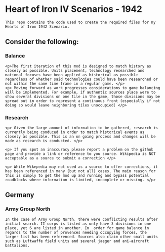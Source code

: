 # Heart of Iron IV Scenarios - 1942
    This repo contains the code used to create the required files for my Hearts of Iron 1942 Scenario.

## Consider the following:
### Balance
    <p>The first iteration of this mod is designed to match history as closely as possible. Units placement, technology researched and national focuses have been applied as historical as possible regardless of whether said technologies could have been researched or not within the same time frame in a regular game. </p>
    <p> Moving forward as work progresses considerations to game balancing will be implemented. For example, if authentic sources place were to show several divisions on one tile in the game, those divisions may be spread out in order to represent a continuous front (especially if not doing so would leave neighboring tiles unoccupied) </p>
### Research
    <p> Given the large amount of information to be gathered, research is currently being conduced in order to match historical events as closely as possible. This is an on going process and changes will be made as research is conducted. </p>

    <p> If you spot an inaccuracy please report a problem on the github page and provide a link or reference to you source. Wikipedia is NOT acceptable as a source to submit a correction </p>

    <p> While Wikepedia may not used as a source to offer corrections, it has been referenced in many (but not all) cases. The main reason for this is simply to get the mod up and running and bypass potential roadblocks where information is limited, incomplete or missing. </p>

## Germany
### Army Group North
    In the case of Army Group North, there were conflicting results after initial search. II corps is listed as only have 3 divisions in one place, yet 6 are listed in another. In  order for game balance in regards to the number of provences needing occupying forces, the larger list has been referenced. Sources also claim other small units such as Luftwaffe field units and several jaeger and ani-aircraft battalions. 
